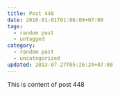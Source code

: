 ```yaml
---
title: Post 448
date: 2016-01-01T01:06:09+07:00
tags:
  - random post
  - untagged
category:
  - random post
  - uncategorized
updated: 2013-07-27T05:26:24+07:00
---
```

This is content of post 448